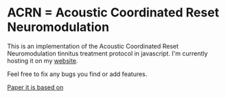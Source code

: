 ACRN = Acoustic Coordinated Reset Neuromodulation
====

This is an implementation of the Acoustic Coordinated Reset Neuromodulation tinnitus treatment protocol in javascript.
I'm currently hosting it on my [website](http://www.generalfuzz.net/acrn/).

Feel free to fix any bugs you find or add features.

[Paper it is based on](http://www.thetinnitusclinic.co.uk/downloads/Tass%20et%20al_RNN%202012_Counteracting%20Tinnitus%20by%20Acoustic%20CR%20Neuromodulation.pdf)
